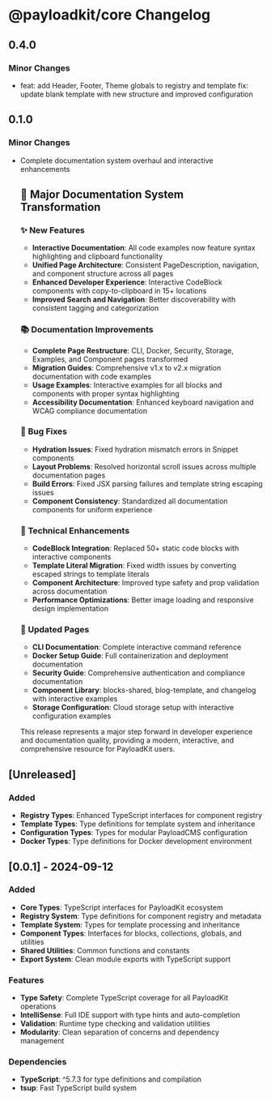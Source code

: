 # @payloadkit/core Changelog

## 0.4.0

### Minor Changes

- feat: add Header, Footer, Theme globals to registry and template
  fix: update blank template with new structure and improved configuration

## 0.1.0

### Minor Changes

- Complete documentation system overhaul and interactive enhancements

  ## 🎉 Major Documentation System Transformation

  ### ✨ New Features
  - **Interactive Documentation**: All code examples now feature syntax highlighting and clipboard functionality
  - **Unified Page Architecture**: Consistent PageDescription, navigation, and component structure across all pages
  - **Enhanced Developer Experience**: Interactive CodeBlock components with copy-to-clipboard in 15+ locations
  - **Improved Search and Navigation**: Better discoverability with consistent tagging and categorization

  ### 📚 Documentation Improvements
  - **Complete Page Restructure**: CLI, Docker, Security, Storage, Examples, and Component pages transformed
  - **Migration Guides**: Comprehensive v1.x to v2.x migration documentation with code examples
  - **Usage Examples**: Interactive examples for all blocks and components with proper syntax highlighting
  - **Accessibility Documentation**: Enhanced keyboard navigation and WCAG compliance documentation

  ### 🐛 Bug Fixes
  - **Hydration Issues**: Fixed hydration mismatch errors in Snippet components
  - **Layout Problems**: Resolved horizontal scroll issues across multiple documentation pages
  - **Build Errors**: Fixed JSX parsing failures and template string escaping issues
  - **Component Consistency**: Standardized all documentation components for uniform experience

  ### 🔧 Technical Enhancements
  - **CodeBlock Integration**: Replaced 50+ static code blocks with interactive components
  - **Template Literal Migration**: Fixed width issues by converting escaped strings to template literals
  - **Component Architecture**: Improved type safety and prop validation across documentation
  - **Performance Optimizations**: Better image loading and responsive design implementation

  ### 📖 Updated Pages
  - **CLI Documentation**: Complete interactive command reference
  - **Docker Setup Guide**: Full containerization and deployment documentation
  - **Security Guide**: Comprehensive authentication and compliance documentation
  - **Component Library**: blocks-shared, blog-template, and changelog with interactive examples
  - **Storage Configuration**: Cloud storage setup with interactive configuration examples

  This release represents a major step forward in developer experience and documentation quality, providing a modern, interactive, and comprehensive resource for PayloadKit users.

## [Unreleased]

### Added

- **Registry Types**: Enhanced TypeScript interfaces for component registry
- **Template Types**: Type definitions for template system and inheritance
- **Configuration Types**: Types for modular PayloadCMS configuration
- **Docker Types**: Type definitions for Docker development environment

## [0.0.1] - 2024-09-12

### Added

- **Core Types**: TypeScript interfaces for PayloadKit ecosystem
- **Registry System**: Type definitions for component registry and metadata
- **Template System**: Types for template processing and inheritance
- **Component Types**: Interfaces for blocks, collections, globals, and utilities
- **Shared Utilities**: Common functions and constants
- **Export System**: Clean module exports with TypeScript support

### Features

- **Type Safety**: Complete TypeScript coverage for all PayloadKit operations
- **IntelliSense**: Full IDE support with type hints and auto-completion
- **Validation**: Runtime type checking and validation utilities
- **Modularity**: Clean separation of concerns and dependency management

### Dependencies

- **TypeScript**: ^5.7.3 for type definitions and compilation
- **tsup**: Fast TypeScript build system
